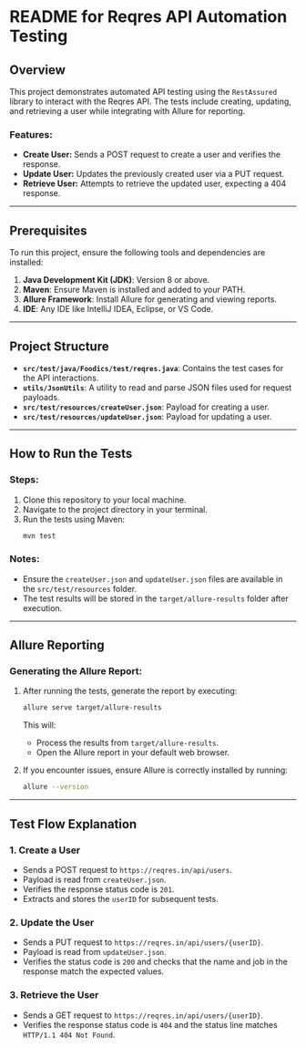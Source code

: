 # README for Reqres API Automation Testing

## Overview
This project demonstrates automated API testing using the `RestAssured` library to interact with the Reqres API. The tests include creating, updating, and retrieving a user while integrating with Allure for reporting.

### Features:
- **Create User:** Sends a POST request to create a user and verifies the response.
- **Update User:** Updates the previously created user via a PUT request.
- **Retrieve User:** Attempts to retrieve the updated user, expecting a 404 response.

---

## Prerequisites
To run this project, ensure the following tools and dependencies are installed:

1. **Java Development Kit (JDK)**: Version 8 or above.
2. **Maven**: Ensure Maven is installed and added to your PATH.
3. **Allure Framework**: Install Allure for generating and viewing reports.
4. **IDE**: Any IDE like IntelliJ IDEA, Eclipse, or VS Code.

---

## Project Structure
- **`src/test/java/Foodics/test/reqres.java`**: Contains the test cases for the API interactions.
- **`utils/JsonUtils`**: A utility to read and parse JSON files used for request payloads.
- **`src/test/resources/createUser.json`**: Payload for creating a user.
- **`src/test/resources/updateUser.json`**: Payload for updating a user.

---

## How to Run the Tests

### Steps:
1. Clone this repository to your local machine.
2. Navigate to the project directory in your terminal.
3. Run the tests using Maven:
   ```sh
   mvn test
   ```

### Notes:
- Ensure the `createUser.json` and `updateUser.json` files are available in the `src/test/resources` folder.
- The test results will be stored in the `target/allure-results` folder after execution.

---

## Allure Reporting
### Generating the Allure Report:
1. After running the tests, generate the report by executing:
   ```sh
   allure serve target/allure-results
   ```
   This will:
   - Process the results from `target/allure-results`.
   - Open the Allure report in your default web browser.

2. If you encounter issues, ensure Allure is correctly installed by running:
   ```sh
   allure --version
   ```

---

## Test Flow Explanation
### 1. Create a User
- Sends a POST request to `https://reqres.in/api/users`.
- Payload is read from `createUser.json`.
- Verifies the response status code is `201`.
- Extracts and stores the `userID` for subsequent tests.

### 2. Update the User
- Sends a PUT request to `https://reqres.in/api/users/{userID}`.
- Payload is read from `updateUser.json`.
- Verifies the status code is `200` and checks that the name and job in the response match the expected values.

### 3. Retrieve the User
- Sends a GET request to `https://reqres.in/api/users/{userID}`.
- Verifies the response status code is `404` and the status line matches `HTTP/1.1 404 Not Found`.

